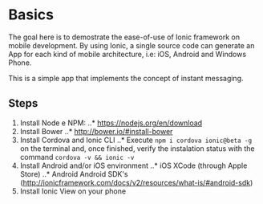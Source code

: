 # Basics

The goal here is to demostrate the ease-of-use of Ionic framework on mobile development. By using Ionic, a single source code can generate an App for each kind of mobile architecture, i.e: iOS, Android and Windows Phone.

This is a simple app that implements the concept of instant messaging. 


## Steps

1. Install Node e NPM:
..* https://nodejs.org/en/download
2. Install Bower
..* http://bower.io/#install-bower
3. Install Cordova and Ionic CLI
..* Execute `npm i cordova ionic@beta -g` on the terminal and, once finished, verify the instalation status with the command `cordova -v && ionic -v`
4. Install Android and/or iOS environment
..* iOS
     XCode (through Apple Store)
..* Android
     Android SDK's (http://ionicframework.com/docs/v2/resources/what-is/#android-sdk)
5. Install Ionic View on your phone 
